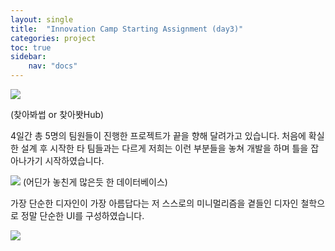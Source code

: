 ```yaml
---
layout: single
title:  "Innovation Camp Starting Assignment (day3)"
categories: project
toc: true
sidebar: 
    nav: "docs"
---
```

![](https://user-images.githubusercontent.com/78805018/185530110-45bc1f74-5b42-49ce-8e8d-a32aabcae737.png)

(찾아봐썹 or 찾아봣Hub)

4일간 총 5명의 팀원들이 진행한 프로젝트가 끝을 향해 달려가고 있습니다.
처음에 확실한 설계 후 시작한 타 팀들과는 다르게 저희는 이런 부분들을 놓쳐 개발을 하며 틀을 잡아나가기 시작하였습니다.

![](https://velog.velcdn.com/images/danchoi/post/ab31eb95-e27a-4d0f-bd3d-3d2d6e72c57b/image.png)
(어딘가 놓친게 많은듯 한 데이터베이스)

가장 단순한 디자인이 가장 아름답다는 저 스스로의 미니멀리즘을 
곁들인 디자인 철학으로 정말 단순한 UI를 구성하였습니다.

![](https://velog.velcdn.com/images/danchoi/post/149278fe-a1b9-46b3-a809-bec3686ce449/image.png)

